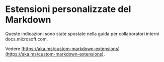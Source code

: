 # <a name="custom-markdown-extensions"></a>Estensioni personalizzate del Markdown

Queste indicazioni sono state spostate nella guida per collaboratori interni docs.microsoft.com.

Vedere [https://aka.ms/custom-markdown-extensions](https://aka.ms/custom-markdown-extensions).
